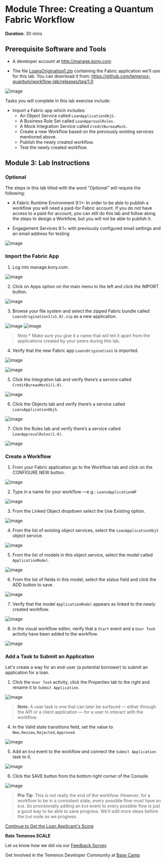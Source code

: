 # Module Three: Creating a Quantum Fabric Workflow

**Duration**: 30 mins

## Prerequisite Software and Tools

- A developer account at http://manage.kony.com

- The file [LoansOrigination1.zip](https://github.com/temenos-quantum/workflow-lab/releases/tag/1.0) containing the Fabric application we'll use for this lab. You can download it from: https://github.com/temenos-quantum/workflow-lab/releases/tag/1.0

![image](assets/78.DownloadWorkflowAppFromGithub.png)

Tasks you will complete in this lab exercise include:

- Import a Fabric app which includes:
    - An Object Service called `LoanApplicationObjS.`
    - A Business Rule Set called `LoanApprovalRules.`
    - A Mock Integration Service called `CreditBureauMock.`
    - Create a new Workflow based on the previously existing services mentioned above.
    - Publish the newly created workflow.
    - Test the newly created workflow.

## Module 3: Lab Instructions

### Optional

The steps in this lab titled with the word *“Optional”* will require the following:

- A Fabric Runtime Environment 9.1+: In order to be able to publish a workflow you will need a paid-for Fabric account. If you do not have access to a paid-for account, you can still do this lab and follow along the steps to design a Workflow, but you will not be able to publish it.

- Engagement Services 9.1+ with previously configured email settings and an email address for testing

![image](assets/57.EngagementServices.png)

### Import the Fabric App

1. Log into manage.kony.com.

![image](assets/58.QuantumApps.png)

2. Click on Apps option on the main menu to the left and click the IMPORT button.

![image](assets/59.FabricApps.png)

3. Browse your file system and select the zipped Fabric bundle called `LoansOrigination1(v1.0).zip` as a new application.

![image](assets/60.LoansOrigination1.png)
![image](assets/61.LoansOrigination2.png)

>**Note*:** Make sure you give it a name that will tell it apart from the applications created by your peers during this lab.

4. Verify that the new Fabric app `LoansOrigination1` is imported.

![image](assets/62.FabricAppsLoansOrigination.png)

![image](assets/63.FabricAppsLoansOriginationImported.png)

5. Click the Integration tab and verify there’s a service called `CreditBureauMock1(1.0)`.

![image](assets/64.FabricAppsLoansOriginationImportedCreditB.png)

6. Click the Objects tab and verify there’s a service called `LoansApplicationObjS`.

![image](assets/65.FabricAppsLoansApplicationObjS.png)

7. Click the Rules tab and verify there’s a service called `LoanApprovalRules(1.0)`.

![image](assets/66.FabricAppsRules.png)

### Create a Workflow

1. From your Fabric application go to the Workflow tab and click on the CONFIGURE NEW button.

![image](assets/67.FabricAppsConfigureNew.png)

2. Type in a name for your workflow —e.g.: `LoansApplicationWF`

![image](assets/68.FabricAppsLoansApplicationWF.png)

3. From the Linked Object dropdown select the Use Existing option.

![image](assets/69.FabricAppsLinkedObject.png)

4. From the list of existing object services, select the `LoanApplicationObjS` object service.

![image](assets/70.FabricAppsLoanApplicationObjS.png)

5. From the list of models in this object service, select the model called `ApplicationModel`.

![image](assets/71.ApplicationModel.png)

6. From the list of fields in this model, select the status field and click the ADD button to save.

![image](assets/72.ExistingServiceStatus.png)

7. Verify that the model `ApplicationModel` appears as linked to the newly created workflow.

![image](assets/73.ApplicationModel.png)

8. In the visual workflow editor, verify that a `Start` event and a `User Task` activity have been added to the workflow.

![image](assets/74.StartUserTask.png)

### Add a Task to Submit an Application

Let's create a way for an end-user (a potential borrower) to submit an application for a loan.

1. Click the `User Task` activity, click the Properties tab to the right and rename it to `Submit Application`.

![image](assets/75.TaskSubmitApplication.png)

>**Note**: A user task is one that can later be surfaced — either through the API or a client application — for a user to interact with the workflow.

4. In the Valid state transitions field, set the value to `New,Review,Rejected,Approved`.

![image](assets/76.New,Review,Rejected,Approved.png)

5. Add an `End` event to the workflow and connect the `Submit Application` task to it.

![image](assets/77.SubmitApplication.png)

6. Click the SAVE button from the bottom right corner of the Console.

![image](assets/image044.png)

>**Pro Tip**: This is not really the end of the workflow. However, for a workflow to be in a consistent state, every possible flow must have an `End`. So provisionally adding an `End` event to every possible flow is just a good way to be able to save progress. We'll add more steps before the `End` node as we progress.

[Continue to Get the Loan Applicant's Score](Module3-CreatingAQuantumFabricWorkflow2.md)

**Rate Temenos SCALE**

Let us know how we did via our [Feedback Survey](https://forms.office.com/Pages/ResponsePage.aspx?id=D1TS1Qr2rUWGqeLnku5maQm4GcDXBTFLrQ1exd1wB_1UOTY4SFZISzRLQjU4QVVRSjlUSzExRk1CNi4u)

Get Involved in the Temenos Developer Community at [Base Camp](https://basecamp.temenos.com/s/base-camp-welcome)
